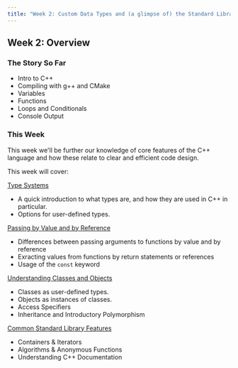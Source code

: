 ```yaml
---
title: "Week 2: Custom Data Types and (a glimpse of) the Standard Library"
---
```


## Week 2: Overview 

### The Story So Far

* Intro to C++ 
* Compiling with g++ and CMake
* Variables
* Functions
* Loops and Conditionals
* Console Output

### This Week

This week we'll be further our knowledge of core features of the C++ language and how these relate to clear and efficient code design. 

This week will cover:

[Type Systems](./sec01Types.html)

- A quick introduction to what types are, and how they are used in C++ in particular. 
- Options for user-defined types. 

[Passing by Value and by Reference](./sec02PassByValueOrReference.html)

- Differences between passing arguments to functions by value and by reference
- Exracting values from functions by return statements or references
- Usage of the `const` keyword

[Understanding Classes and Objects](./sec03ObjectOrientedProgramming.html)

- Classes as user-defined types. 
- Objects as instances of classes.
- Access Specifiers
- Inheritance and Introductory Polymorphism

[Common Standard Library Features](./sec04StandardLibrary.html)

- Containers & Iterators 
- Algorithms & Anonymous Functions
- Understanding C++ Documentation
